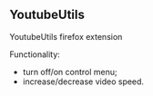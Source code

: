 ## YoutubeUtils
YoutubeUtils firefox extension

Functionality:
- turn off/on control menu;
- increase/decrease video speed.
